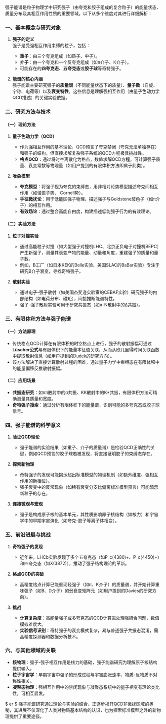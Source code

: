 强子能谱是粒子物理学中研究强子（由夸克和胶子组成的复合粒子）的能量状态、质量分布及其相互作用性质的重要领域。以下从多个维度对其进行详细解析：


### **一、基本概念与研究对象**
1. **强子的定义**  
   强子是受强相互作用束缚的粒子，包括：  
   - **重子**：由三个夸克组成（如质子、中子）。  
   - **介子**：由一个夸克和一个反夸克组成（如π介子、K介子）。  
   - 可能存在的**四夸克态**、**五夸克态**或**胶子球**等奇特强子。

2. **能谱的核心内涵**  
   强子能谱主要研究强子的**质量谱**（不同能量状态下的质量）、**量子数**（自旋、宇称、电荷等）以及**衰变特性**，这些信息是理解强相互作用（由量子色动力学QCD描述）的关键实验依据。


### **二、研究方法与技术**
#### （一）**理论方法**
1. **量子色动力学（QCD）**  
   - 作为强相互作用的基本理论，QCD预言了夸克禁闭（夸克无法单独存在）和强子的结构，但直接求解复杂强子系统的QCD方程极具挑战性。  
   - **格点QCD**：通过将时空离散化为格点，数值求解QCD方程，可计算强子质量、衰变常数等物理量（如用户提到的有限体积方法即属于此类）。

2. **唯象模型**  
   - **夸克模型**：将强子视为夸克的束缚态，用非相对论势模型描述夸克间相互作用（如谐振子势、 Cornell势）。  
   - **手征微扰论**：用于低能区强子物理，描述强子与Goldstone玻色子（如π介子）的相互作用。  
   - **有效场论**：通过整合高能自由度，构建描述低能强子行为的有效理论。

#### （二）**实验方法**
1. **粒子对撞实验**  
   - 通过高能粒子对撞（如大型强子对撞机LHC、北京正负电子对撞机BEPC）产生新强子，测量其衰变产物的能量、动量和角度，重建强子的质量和量子数。  
   - 例如，B工厂（如日本KEK的Belle实验、美国SLAC的BaBar实验）专注于研究B介子衰变，寻找奇特强子。

2. **散射实验**  
   - 通过电子-强子散射（如美国杰斐逊实验室的CEBAF实验）研究强子的内部结构（如电荷分布、磁矩），间接推断能谱特性。  
   - 强子-强子散射实验可用于研究共振态（如π-N散射中的Δ共振）。


### **三、有限体积方法与强子能谱**
#### （一）方法原理
- 传统格点QCD计算在有限体积的时空格点上进行，强子的散射振幅可通过**Lüscher公式**与有限体积下的能量本征值关联，从而从欧几里得时间关联函数中提取散射信息（如用户提到的Dudek的研究方向）。  
- 该方法解决了直接计算散射过程的困难，通过量子力学中束缚态在有限体积中的能量偏移反推散射振幅。

#### （二）应用场景
- **共振态研究**：如ππ散射中的σ共振、KK散射中的K*共振，有限体积方法可精确测量其质量和宽度。  
- **奇特强子搜索**：通过分析有限体积下的能量谱，识别可能的多夸克态或胶子球信号。


### **四、强子能谱的科学意义**
1. **验证QCD理论**  
   - 强子能谱的实验结果（如重子、介子的质量谱）是检验QCD正确性的关键，例如QCD预言的胶子球若被发现，将直接证明胶子的束缚态存在。

2. **探索新物理**  
   - 奇特强子的发现可能揭示超出标准模型的物理机制（如额外维度、强相互作用的新相位）。  
   - 强子衰变中的反常现象（如稀有衰变分支比偏离标准模型预言）可能暗示新粒子的存在。

3. **连接微观与宏观**  
   - 强子是构成原子核的基本单元，其性质影响原子核结构（如核力）和宇宙学中的早期宇宙演化（如夸克-胶子等离子体相变）。


### **五、前沿进展与挑战**
1. **奇特强子的发现**  
   - 近年来，LHCb实验发现了多个五夸克态（如P_c(4380)+、P_c(4450)+）和四夸克态（如X(3872)），推动了强子结构理论的革新。

2. **格点QCD的突破**  
   - 高精度格点计算已能重现轻强子（如π、K介子）的质量谱，并开始计算重味强子（如B、D介子）的弱衰变矩阵元（如用户提到的Davies的研究方向）。

3. **挑战**  
   - **计算复杂度**：高能量强子或多夸克态的QCD计算需处理强耦合问题，数值模拟难度大。  
   - **实验信号识别**：奇特强子的衰变模式复杂，易与普通强子共振态混淆，需高精度探测器和数据分析技术。


### **六、与其他领域的关联**
- **核物理**：强子-强子相互作用是核力的基础，强子能谱研究为理解原子核结构提供输入。  
- **粒子宇宙学**：早期宇宙中强子的形成过程与宇宙膨胀速率、物质-反物质不对称性相关。  
- **凝聚态物理**：强相互作用中的禁闭现象与凝聚态系统中的量子相变有理论类比性，可相互启发。

 $ er $ 
强子能谱研究通过理论与实验的结合，正逐步揭开QCD非微扰区域的奥秘，其进展不仅深化了人类对物质基本结构的认识，也为探索标准模型之外的新物理提供了重要途径。